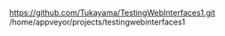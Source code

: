 https://github.com/Tukayama/TestingWebInterfaces1.git /home/appveyor/projects/testingwebinterfaces1


